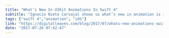 ```yaml
---
title: "What’s New In UIKit Animations In Swift 4"
subtitle: "Ignacio Nieto Carvajal shows us what’s new in animation is iOS 11 and Swift 4. He looks specifically at UIKit’s UIViewPropertyAnimator and how we can use new properties added in iOS 11 to improve our UIView-based animations."
tags: ["swift 4","animation", "iOS"]
link: "https://digitalleaves.com/blog/2017/07/whats-new-animations-swift-4/"
date: "2017-07-26 07:42:47"
---
```

